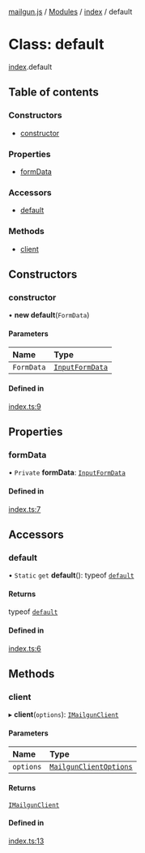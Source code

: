 [mailgun.js](../README.md) / [Modules](../modules.md) / [index](../modules/index.md) / default

# Class: default

[index](../modules/index.md).default

## Table of contents

### Constructors

- [constructor](index.default.md#constructor)

### Properties

- [formData](index.default.md#formdata)

### Accessors

- [default](index.default.md#default)

### Methods

- [client](index.default.md#client)

## Constructors

### constructor

• **new default**(`FormData`)

#### Parameters

| Name | Type |
| :------ | :------ |
| `FormData` | [`InputFormData`](../modules/definitions.md#inputformdata) |

#### Defined in

[index.ts:9](https://github.com/mailgun/mailgun.js/blob/460665c/lib/index.ts#L9)

## Properties

### formData

• `Private` **formData**: [`InputFormData`](../modules/definitions.md#inputformdata)

#### Defined in

[index.ts:7](https://github.com/mailgun/mailgun.js/blob/460665c/lib/index.ts#L7)

## Accessors

### default

• `Static` `get` **default**(): typeof [`default`](index.default.md)

#### Returns

typeof [`default`](index.default.md)

#### Defined in

[index.ts:6](https://github.com/mailgun/mailgun.js/blob/460665c/lib/index.ts#L6)

## Methods

### client

▸ **client**(`options`): [`IMailgunClient`](../interfaces/definitions.Interfaces.IMailgunClient.md)

#### Parameters

| Name | Type |
| :------ | :------ |
| `options` | [`MailgunClientOptions`](../modules/definitions.md#mailgunclientoptions) |

#### Returns

[`IMailgunClient`](../interfaces/definitions.Interfaces.IMailgunClient.md)

#### Defined in

[index.ts:13](https://github.com/mailgun/mailgun.js/blob/460665c/lib/index.ts#L13)
